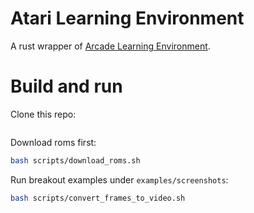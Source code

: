 # Atari Learning Environment

A rust wrapper of [Arcade Learning Environment](https://github.com/Farama-Foundation/Arcade-Learning-Environment).


# Build and run
Clone this repo:
```

```

Download roms first:
```bash
bash scripts/download_roms.sh
```

Run breakout examples under ```examples/screenshots```:
```bash
bash scripts/convert_frames_to_video.sh
```





